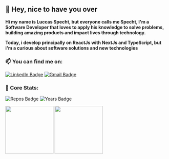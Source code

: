 ## 👋 Hey, nice to have you over

<strong> 
 Hi my name is Luccas Specht, but everyone calls me Specht, I'm a Software Developer that loves to apply his knowledge to solve problems, building amazing products and impact      lives through technology.
</strong>
</p>
<strong>
  Today, i develop principally on ReactJs with NextJs and TypeScript, but i'm a curious about software solutions and new technologies
</strong>

### 📫 You can find me on:
[![LinkedIn Badge](https://img.shields.io/badge/linkedin--%2300EBEB?style=for-the-badge&logo=linkedin&logoColor=white)](https://www.linkedin.com/in/luccas-specht)
[![Gmail Badge](https://img.shields.io/badge/Gmail--%2300EBEB?style=for-the-badge&logo=gmail&logoColor=white&link=mailto:luccasspecht70@gmail.com)](mailto:luccasspecht70@gmail.com)


### 🧠 Core Stats:
![Repos Badge](https://badges.pufler.dev/repos/luccas-specht?style=for-the-badge&color=00CDCD&count)
![Years Badge](https://badges.pufler.dev/years/luccas-specht?style=for-the-badge&color=00CDCD)


<div>
 <img height='150rem' src="https://github-readme-stats.vercel.app/api?username=luccas-specht&hide=contribs&show_icons=true&theme=tokyonight&include_all_commits=true&count_private=false"/>
 <img height='150rem' src="https://github-readme-stats.vercel.app/api/top-langs/?username=luccas-specht&hide=objective-c,python,ruby,starlark,shell,objective-c,handlebars,html,css,dockerfile&layout=compact&langs_count=7&theme=tokyonight"/>
</div>


<!---
![Snake animation](https://github.com/luccas-specht/luccas-specht/blob/output/github-contribution-grid-snake.svg)
-->
